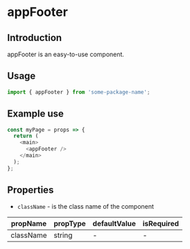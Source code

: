 # appFooter

<!-- STORY -->

## Introduction

appFooter is an easy-to-use component.

## Usage

```javascript
import { appFooter } from 'some-package-name';
```

## Example use

```javascript
const myPage = props => {
  return (
    <main>
      <appFooter />
    </main>
  );
};
```

## Properties

- `className` - is the class name of the component

| propName  | propType | defaultValue | isRequired |
| --------- | -------- | ------------ | ---------- |
| className | string   | -            | -          |
